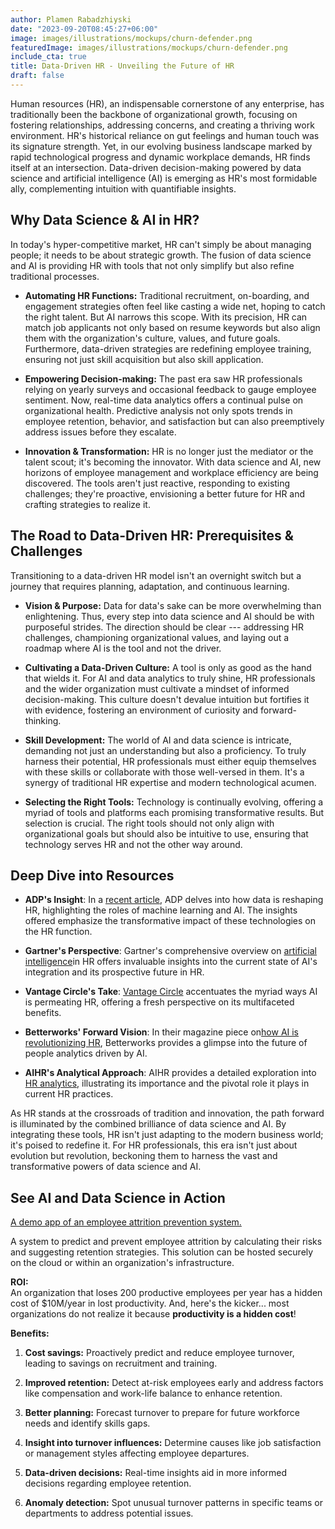 ```yaml
---
author: Plamen Rabadzhiyski
date: "2023-09-20T08:45:27+06:00"
image: images/illustrations/mockups/churn-defender.png
featuredImage: images/illustrations/mockups/churn-defender.png
include_cta: true
title: Data-Driven HR - Unveiling the Future of HR
draft: false
---
```


Human resources (HR), an indispensable cornerstone of any enterprise, has traditionally been the backbone of organizational growth, focusing on fostering relationships, addressing concerns, and creating a thriving work environment. HR's historical reliance on gut feelings and human touch was its signature strength. Yet, in our evolving business landscape marked by rapid technological progress and dynamic workplace demands, HR finds itself at an intersection. Data-driven decision-making powered by data science and artificial intelligence (AI) is emerging as HR's most formidable ally, complementing intuition with quantifiable insights.

## **Why Data Science & AI in HR?**

In today's hyper-competitive market, HR can't simply be about managing people; it needs to be about strategic growth. The fusion of data science and AI is providing HR with tools that not only simplify but also refine traditional processes.

-   **Automating HR Functions:** Traditional recruitment, on-boarding, and engagement strategies often feel like casting a wide net, hoping to catch the right talent. But AI narrows this scope. With its precision, HR can match job applicants not only based on resume keywords but also align them with the organization's culture, values, and future goals. Furthermore, data-driven strategies are redefining employee training, ensuring not just skill acquisition but also skill application.

-   **Empowering Decision-making:** The past era saw HR professionals relying on yearly surveys and occasional feedback to gauge employee sentiment. Now, real-time data analytics offers a continual pulse on organizational health. Predictive analysis not only spots trends in employee retention, behavior, and satisfaction but can also preemptively address issues before they escalate.

-   **Innovation & Transformation:** HR is no longer just the mediator or the talent scout; it's becoming the innovator. With data science and AI, new horizons of employee management and workplace efficiency are being discovered. The tools aren't just reactive, responding to existing challenges; they're proactive, envisioning a better future for HR and crafting strategies to realize it.

## **The Road to Data-Driven HR: Prerequisites & Challenges**

Transitioning to a data-driven HR model isn't an overnight switch but a journey that requires planning, adaptation, and continuous learning.

-   **Vision & Purpose:** Data for data's sake can be more overwhelming than enlightening. Thus, every step into data science and AI should be with purposeful strides. The direction should be clear --- addressing HR challenges, championing organizational values, and laying out a roadmap where AI is the tool and not the driver.

-   **Cultivating a Data-Driven Culture:** A tool is only as good as the hand that wields it. For AI and data analytics to truly shine, HR professionals and the wider organization must cultivate a mindset of informed decision-making. This culture doesn't devalue intuition but fortifies it with evidence, fostering an environment of curiosity and forward-thinking.

-   **Skill Development:** The world of AI and data science is intricate, demanding not just an understanding but also a proficiency. To truly harness their potential, HR professionals must either equip themselves with these skills or collaborate with those well-versed in them. It's a synergy of traditional HR expertise and modern technological acumen.

-   **Selecting the Right Tools:** Technology is continually evolving, offering a myriad of tools and platforms each promising transformative results. But selection is crucial. The right tools should not only align with organizational goals but should also be intuitive to use, ensuring that technology serves HR and not the other way around.

## **Deep Dive into Resources**

-   **ADP's Insight**: In a [recent article](https://www.adp.com/spark/articles/2022/07/how-data-has-changed-the-world-of-hr-machine-learning-artificial-intelligence-and-more.aspx), ADP delves into how data is reshaping HR, highlighting the roles of machine learning and AI. The insights offered emphasize the transformative impact of these technologies on the HR function.

-   **Gartner's Perspective**: Gartner's comprehensive overview on [artificial intelligence](https://www.gartner.com/en/human-resources/topics/artificial-intelligence-in-hr)in HR offers invaluable insights into the current state of AI's integration and its prospective future in HR.

-   **Vantage Circle's Take**: [Vantage Circle](https://blog.vantagecircle.com/ai-in-hr/) accentuates the myriad ways AI is permeating HR, offering a fresh perspective on its multifaceted benefits.

-   **Betterworks' Forward Vision**: In their magazine piece on[how AI is revolutionizing HR](https://www.betterworks.com/magazine/how-ai-is-transforming-hr-the-future-of-people-analytics/), Betterworks provides a glimpse into the future of people analytics driven by AI.

-   **AIHR's Analytical Approach**: AIHR provides a detailed exploration into [HR analytics](https://www.aihr.com/blog/what-is-hr-analytics/), illustrating its importance and the pivotal role it plays in current HR practices.

As HR stands at the crossroads of tradition and innovation, the path forward is illuminated by the combined brilliance of data science and AI. By integrating these tools, HR isn't just adapting to the modern business world; it's poised to redefine it. For HR professionals, this era isn't just about evolution but revolution, beckoning them to harness the vast and transformative powers of data science and AI.

## See AI and Data Science in Action

[A demo app of an employee attrition prevention system.](https://data-science-ai.shinyapps.io/churn-defender/)

A system to predict and prevent employee attrition by calculating their risks and suggesting retention strategies. This solution can be hosted securely on the cloud or within an organization's infrastructure.

**ROI:**  
An organization that loses 200 productive employees per year has a hidden cost of \$10M/year in lost productivity. And, here\'s the kicker\... most organizations do not realize it because **productivity is a hidden cost**!

**Benefits:**

1.  **Cost savings:** Proactively predict and reduce employee turnover, leading to savings on recruitment and training.

2.  **Improved retention:** Detect at-risk employees early and address factors like compensation and work-life balance to enhance retention.

3.  **Better planning:** Forecast turnover to prepare for future workforce needs and identify skills gaps.

4.  **Insight into turnover influences:** Determine causes like job satisfaction or management styles affecting employee departures.

5.  **Data-driven decisions:** Real-time insights aid in more informed decisions regarding employee retention.

6.  **Anomaly detection:** Spot unusual turnover patterns in specific teams or departments to address potential issues.
